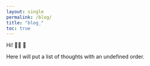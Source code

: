 ```yaml
---
layout: single
permalink: /blog/
title: "blog_"
toc: true
---
```


Hi! 👋🏼 🚀

Here I will put a list of thoughts with an undefined order.